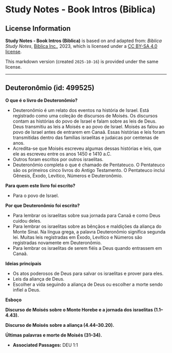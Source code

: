 # Study Notes - Book Intros (Biblica)

## License Information

**Study Notes - Book Intros (Biblica)** is based on and adapted from: _Biblica Study Notes_, [Biblica Inc.](https://www.biblica.com/), 2023, which is licensed under a [CC BY-SA 4.0 license](https://creativecommons.org/licenses/by-sa/4.0/legalcode.en).

This markdown version (created `2025-10-16`) is provided under the same license.



--------------------------------

## Deuteronômio (id: 499525)

**O que é o livro de Deuteronômio?**

* Deuteronômio é um relato dos eventos na história de Israel. Está registrado como uma coleção de discursos de Moisés. Os discursos contam as histórias do povo de Israel e falam sobre as leis de Deus. Deus transmitiu as leis a Moisés e ao povo de Israel. Moisés as falou ao povo de Israel antes de entrarem em Canaã. Essas histórias e leis foram transmitidas dentro das famílias israelitas e judaicas por centenas de anos.
* Acredita\-se que Moisés escreveu algumas dessas histórias e leis, que ele as escreveu entre os anos 1450 e 1410 a.C.
* Outros foram escritos por outros israelitas.
* Deuteronômio completa o que é chamado de Pentateuco. O Pentateuco são os primeiros cinco livros do Antigo Testamento. O Pentateuco inclui Gênesis, Êxodo, Levítico, Números e Deuteronômio.

**Para quem este livro foi escrito?**

* Para o povo de Israel.

**Por que Deuteronômio foi escrito?**

* Para lembrar os israelitas sobre sua jornada para Canaã e como Deus cuidou deles.
* Para lembrar os israelitas sobre as bênçãos e maldições da aliança do Monte Sinai. Na língua grega, a palavra Deuteronômio significa segunda lei. Muitas leis registradas em Êxodo, Levítico e Números são registradas novamente em Deuteronômio.
* Para lembrar os israelitas de serem fiéis a Deus quando entrassem em Canaã.

**Ideias principais**

* Os atos poderosos de Deus para salvar os israelitas e prover para eles.
* Leis da aliança de Deus.
* Escolher a vida seguindo a aliança de Deus ou escolher a morte sendo infiel a Deus.

**Esboço**

**Discurso de Moisés sobre o Monte Horebe e a jornada dos israelitas (1\.1–4\.43\).**

**Discurso de Moisés** **sobre a aliança (4\.44–30\.20\).**

**Últimas palavras e morte de Moisés (31–34\).**

* **Associated Passages:** DEU 1:1


